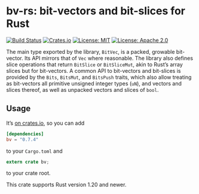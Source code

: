 # bv-rs: bit-vectors and bit-slices for Rust

[![Build Status](https://travis-ci.org/tov/bv-rs.svg?branch=master)](https://travis-ci.org/tov/bv-rs)
[![Crates.io](https://img.shields.io/crates/v/bv.svg?maxAge=2592000)](https://crates.io/crates/bv)
[![License: MIT](https://img.shields.io/badge/license-MIT-blue.svg)](LICENSE-MIT)
[![License: Apache 2.0](https://img.shields.io/badge/license-Apache_2.0-blue.svg)](LICENSE-APACHE)

The main type exported by the library, `BitVec`, is a packed, growable
bit-vector. Its API mirrors that of `Vec` where reasonable. The library
also defines slice operations that return `BitSlice` or `BitSliceMut`,
akin to Rust’s array slices but for bit-vectors. A common API to
bit-vectors and bit-slices is provided by the `Bits`, `BitsMut`, and
`BitsPush` traits, which also allow treating as bit-vectors all primitive 
unsigned integer types (`uN`), and vectors and slices thereof, as well
as unpacked vectors and slices of `bool`.

## Usage

It’s [on crates.io](https://crates.io/crates/bv), so you can add

```toml
[dependencies]
bv = "0.7.4"
```

to your `Cargo.toml` and

```rust
extern crate bv;
```

to your crate root.

This crate supports Rust version 1.20 and newer.

